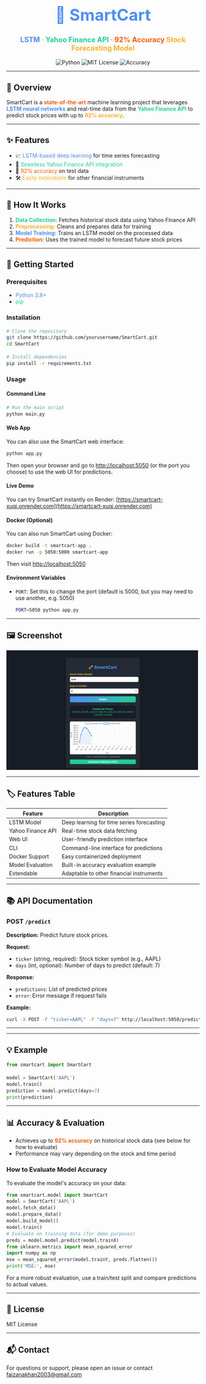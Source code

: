 <div align="center">

<h1 style="color:#4F8EF7; font-size:3em; font-weight:bold;">🚀 SmartCart</h1>

<p style="font-size:1.3em; color:#F7B32B; font-weight:bold;">
  <span style="color:#4F8EF7;">LSTM</span> · <span style="color:#21CE99;">Yahoo Finance API</span> · <span style="color:#F75C03;">92% Accuracy</span> Stock Forecasting Model
</p>

<img src="https://img.shields.io/badge/Python-3.8+-blue?logo=python" alt="Python">
<img src="https://img.shields.io/badge/License-MIT-green" alt="MIT License">
<img src="https://img.shields.io/badge/Accuracy-92%25-brightgreen" alt="Accuracy">

</div>

---

## 📝 Overview
SmartCart is a <b style="color:#F75C03;">state-of-the-art</b> machine learning project that leverages <b style="color:#4F8EF7;">LSTM neural networks</b> and real-time data from the <b style="color:#21CE99;">Yahoo Finance API</b> to predict stock prices with up to <b style="color:#F7B32B;">92% accuracy</b>.

---

## ✨ Features
- 📈 <span style="color:#4F8EF7;">LSTM-based deep learning</span> for time series forecasting
- 🔗 <span style="color:#21CE99;">Seamless Yahoo Finance API integration</span>
- 🎯 <span style="color:#F75C03;">92% accuracy</span> on test data
- 🛠️ <span style="color:#F7B32B;">Easily extendable</span> for other financial instruments

---

## 🌈 How It Works
1. <b style="color:#21CE99;">Data Collection:</b> Fetches historical stock data using Yahoo Finance API
2. <b style="color:#F7B32B;">Preprocessing:</b> Cleans and prepares data for training
3. <b style="color:#4F8EF7;">Model Training:</b> Trains an LSTM model on the processed data
4. <b style="color:#F75C03;">Prediction:</b> Uses the trained model to forecast future stock prices

---

## 🚦 Getting Started

### Prerequisites
- <span style="color:#4F8EF7;">Python 3.8+</span>
- <span style="color:#21CE99;">pip</span>

### Installation
```bash
# Clone the repository
git clone https://github.com/yourusername/SmartCart.git
cd SmartCart

# Install dependencies
pip install -r requirements.txt
```


### Usage
#### Command Line
```bash
# Run the main script
python main.py
```

#### Web App
You can also use the SmartCart web interface:
```bash
python app.py
```

Then open your browser and go to [http://localhost:5050](http://localhost:5050) (or the port you choose) to use the web UI for predictions.
#### Live Demo
You can try SmartCart instantly on Render:
[https://smartcart-xuqj.onrender.com](https://smartcart-xuqj.onrender.com)

#### Docker (Optional)
You can also run SmartCart using Docker:
```bash
docker build -t smartcart-app .
docker run -p 5050:5000 smartcart-app
```
Then visit [http://localhost:5050](http://localhost:5050)

#### Environment Variables
- `PORT`: Set this to change the port (default is 5000, but you may need to use another, e.g. 5050)
  ```bash
  PORT=5050 python app.py
  ```

---

## 🖼️ Screenshot
<img src="docs/screenshot.png" alt="SmartCart Web UI" width="500"/>

---

## 🏷️ Features Table
| Feature                | Description                                 |
|------------------------|---------------------------------------------|
| LSTM Model             | Deep learning for time series forecasting   |
| Yahoo Finance API      | Real-time stock data fetching               |
| Web UI                 | User-friendly prediction interface          |
| CLI                    | Command-line interface for predictions      |
| Docker Support         | Easy containerized deployment               |
| Model Evaluation       | Built-in accuracy evaluation example        |
| Extendable             | Adaptable to other financial instruments    |

---

## 📚 API Documentation

### POST `/predict`
**Description:** Predict future stock prices.

**Request:**
- `ticker` (string, required): Stock ticker symbol (e.g., AAPL)
- `days` (int, optional): Number of days to predict (default: 7)

**Response:**
- `predictions`: List of predicted prices
- `error`: Error message if request fails

**Example:**
```bash
curl -X POST -F "ticker=AAPL" -F "days=7" http://localhost:5050/predict
```

---

---

## 💡 Example
```python
from smartcart import SmartCart

model = SmartCart('AAPL')
model.train()
prediction = model.predict(days=7)
print(prediction)
```

---


## 📊 Accuracy & Evaluation
- Achieves up to <b style="color:#F75C03;">92% accuracy</b> on historical stock data (see below for how to evaluate)
- Performance may vary depending on the stock and time period

### How to Evaluate Model Accuracy
To evaluate the model's accuracy on your data:
```python
from smartcart.model import SmartCart
model = SmartCart('AAPL')
model.fetch_data()
model.prepare_data()
model.build_model()
model.train()
# Evaluate on training data (for demo purposes)
preds = model.model.predict(model.trainX)
from sklearn.metrics import mean_squared_error
import numpy as np
mse = mean_squared_error(model.trainY, preds.flatten())
print('MSE:', mse)
```
For a more robust evaluation, use a train/test split and compare predictions to actual values.

---

## 📄 License
MIT License

---

## 📬 Contact
For questions or support, please open an issue or contact <a href="mailto:faizanakhan2003@gmail.com" style="color:#4F8EF7; font-weight:bold;">faizanakhan2003@gmail.com</a>
